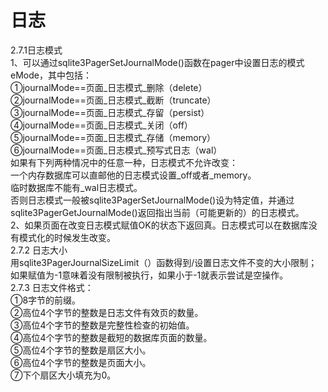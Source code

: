 # 日志
2.7.1日志模式</br>
1、可以通过sqlite3PagerSetJournalMode()函数在pager中设置日志的模式eMode，其中包括：</br>
①journalMode==页面_日志模式_删除（delete）</br>
②journalMode==页面_日志模式_截断（truncate）</br>
③journalMode==页面_日志模式_存留（persist）</br>
④journalMode==页面_日志模式_关闭（off）</br>
⑤journalMode==页面_日志模式_存储（memory）</br>
⑥journalMode==页面_日志模式_预写式日志（wal）</br>
如果有下列两种情况中的任意一种，日志模式不允许改变：</br>
一个内存数据库可以直邮他的日志模式设置_off或者_memory。</br>
临时数据库不能有_wal日志模式。</br>
否则日志模式一般被sqlite3PagerSetJournalMode()设为特定值，并通过sqlite3PagerGetJournalMode()返回指出当前（可能更新的）的日志模式。</br>
2、如果页面在改变日志模式赋值OK的状态下返回真。日志模式可以在数据库没有模式化的时候发生改变。</br>
2.7.2 日志大小</br>
用sqlite3PagerJournalSizeLimit（）函数得到/设置日志文件不变的大小限制；如果赋值为-1意味着没有限制被执行，如果小于-1就表示尝试是空操作。</br>
2.7.3 日志文件格式：</br>
①8字节的前缀。</br>
②高位4个字节的整数是日志文件有效页的数量。</br>
③高位4个字节的整数是完整性检查的初始值。</br>
④高位4个字节的整数是截短的数据库页面的数量。</br>
⑤高位4个字节的整数是扇区大小。</br>
⑥高位4个字节的整数是页面大小。</br>
⑦下个扇区大小填充为0。</br>
